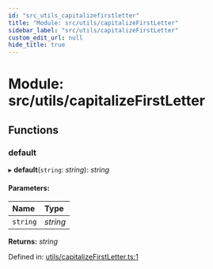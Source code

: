```yaml
---
id: "src_utils_capitalizefirstletter"
title: "Module: src/utils/capitalizeFirstLetter"
sidebar_label: "src/utils/capitalizeFirstLetter"
custom_edit_url: null
hide_title: true
---
```


# Module: src/utils/capitalizeFirstLetter

## Functions

### default

▸ **default**(`string`: *string*): *string*

#### Parameters:

Name | Type |
:------ | :------ |
`string` | *string* |

**Returns:** *string*

Defined in: [utils/capitalizeFirstLetter.ts:1](https://github.com/xr3ngine/xr3ngine/blob/673ad6a5f/packages/common/src/utils/capitalizeFirstLetter.ts#L1)
